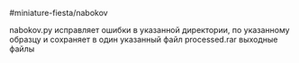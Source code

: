 #miniature-fiesta/nabokov

nabokov.py    исправляет ошибки в указанной директории, по указанному образцу и сохраняет в один указанный файл
processed.rar выходные файлы

